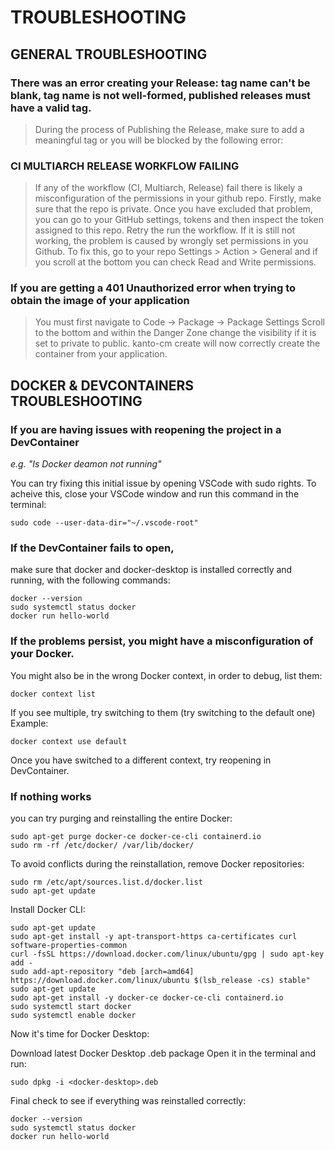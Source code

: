 # TROUBLESHOOTING

## GENERAL TROUBLESHOOTING

### There was an error creating your Release: tag name can't be blank, tag name is not well-formed, published releases must have a valid tag.
> During the process of Publishing the Release, make sure to add a meaningful tag or you will be blocked by the following error: 
 
### CI MULTIARCH RELEASE WORKFLOW FAILING
> If any of the workflow (CI, Multiarch, Release) fail there is likely a misconfiguration of the permissions in your github repo.
> Firstly, make sure that the repo is private.
> Once you have excluded that problem, you can go to your GitHub settings, tokens and then inspect the token assigned to this repo.
> Retry the run the workflow.
> If it is still not working, the problem is caused by wrongly set permissions in you Github. To fix this, go to your repo Settings > Action > General and if you scroll at the bottom you can check Read and Write permissions.

### If you are getting a 401 Unauthorized error when trying to obtain the image of your application
>You must first navigate to Code -> Package -> Package Settings
>Scroll to the bottom and within the Danger Zone change the visibility if it is set to private to public. 
>kanto-cm create will now correctly create the container from your application.

## DOCKER & DEVCONTAINERS TROUBLESHOOTING

### If you are having issues with reopening the project in a DevContainer 
_e.g. "Is Docker deamon not running"_

You can try fixing this initial issue by opening VSCode with sudo rights.
To acheive this, close your VSCode window and run this command in the terminal:

```
sudo code --user-data-dir="~/.vscode-root"
```

### If the DevContainer fails to open, 
  
make sure that docker and docker-desktop is installed correctly and running, with the following commands:
```
docker --version
sudo systemctl status docker
docker run hello-world
```

### If the problems persist, you might have a misconfiguration of your Docker.

You might also be in the wrong Docker context, in order to debug, list them:

```
docker context list
```

If you see multiple, try switching to them (try switching to the default one)
Example:
```
docker context use default
```

Once you have switched to a different context, try reopening in DevContainer.

### If nothing works
  
you can try purging and reinstalling the entire Docker:

```
sudo apt-get purge docker-ce docker-ce-cli containerd.io
sudo rm -rf /etc/docker/ /var/lib/docker/
```

To avoid conflicts during the reinstallation, remove Docker repositories:

```
sudo rm /etc/apt/sources.list.d/docker.list
sudo apt-get update
```

Install Docker CLI:

```
sudo apt-get update
sudo apt-get install -y apt-transport-https ca-certificates curl software-properties-common
curl -fsSL https://download.docker.com/linux/ubuntu/gpg | sudo apt-key add -
sudo add-apt-repository "deb [arch=amd64] https://download.docker.com/linux/ubuntu $(lsb_release -cs) stable"
sudo apt-get update
sudo apt-get install -y docker-ce docker-ce-cli containerd.io
sudo systemctl start docker
sudo systemctl enable docker
```

Now it's time for Docker Desktop:

Download latest Docker Desktop .deb package
Open it in the terminal and run:
```
sudo dpkg -i <docker-desktop>.deb
```

Final check to see if everything was reinstalled correctly:
```
docker --version
sudo systemctl status docker
docker run hello-world
```
